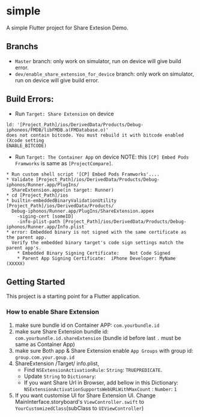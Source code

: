 # simple

A simple Flutter project for Share Extesion Demo.

## Branchs
- `Master` branch: only work on simulator,  run on device will give build error.
- `dev/enable_share_extension_for_device` branch: only work on simulator,  run on device will give build error.

## Build Errors:
- Run `Target: Share Extension` on device

```
ld: '[Project_Path]/ios/DerivedData/Products/Debug-iphoneos/FMDB/libFMDB.a(FMDatabase.o)' 
does not contain bitcode. You must rebuild it with bitcode enabled (Xcode setting 
ENABLE_BITCODE)
```

- Run `Target: The Container App` on device
NOTE: this `[CP] Embed Pods Framworks` is same as `[ProjectCompare]`.
```
* Run custom shell script '[CP] Embed Pods Framworks'....
* Validate [Project_Path]/ios/DerivedData/Products/Debug-iphonos/Runner.app/PlugIns/
  ShareExtension.appe(in target: Runner)
* cd [Project_Path]/ios
* builtin-embeddedBinaryValidationUtility [Project_Path]/ios/DerivedData/Products/
  Debug-iphonos/Runner.app/PlugIns/ShareExtension.appex 
    -siging-cert [someID] 
    -info-plist-path [Project_Path]/ios/DerivedData/Products/Debug-iphonos/Runner.app/Info.plist
* error: Embedded binary is not signed with the same certificate as the parent app. 
  Verify the embedded binary target's code sign settings match the parent app's.
    * Embedded Binary Signing Certificate:    Not Code Signed
    * Parent App Signing Certificate:  iPhone Developer: MyName (XXXXX)
```

## Getting Started

This project is a starting point for a Flutter application.

### How to enable Share Extension

1. make sure bundle id on Container APP:  `com.yourbundle.id`
2. make sure Share Extension bundle id:    `com.yourbundle.id.shareExtension` (bundle id before last `.` must be same as Container App)
3. make sure Both app & Share Extension enable `App Groups` with group id:       `group.com.your.goup.id`
4. ShareExtension /Target/ info.plist,
    - Find `NSExtensionActivationRule`: `String`: `TRUEPREDICATE`.
    - Update `String` to `Dictionary`:
    - If you want Share Url in Browser, add bellow in this Dictionary: `NSExtensionActivationSupportsWebURLWithMaxCount` : `Number`: `1`
5. If you want customise UI for Share Extension UI.
 Change MainInterface.storyboard's `ViewController.swift` to `YourCustomizedClass`(subClass to `UIViewController`)
